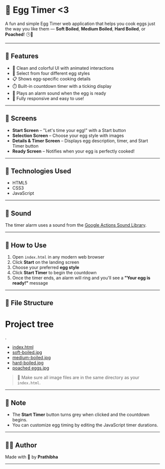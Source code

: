 # 🥚 Egg Timer <3

A fun and simple Egg Timer web application that helps you cook eggs just the way you like them — **Soft Boiled**, **Medium Boiled**, **Hard Boiled**, or **Poached**! 🕒🍳

---

## 🚀 Features

- 🎨 Clean and colorful UI with animated interactions  
- 🥚 Select from four different egg styles  
- 📋 Shows egg-specific cooking details  
- ⏱️ Built-in countdown timer with a ticking display  
- 🔔 Plays an alarm sound when the egg is ready  
- 📱 Fully responsive and easy to use!  

---

## 📸 Screens

- **Start Screen** – "Let's time your egg!" with a Start button  
- **Selection Screen** – Choose your egg style with images  
- **Details & Timer Screen** – Displays egg description, timer, and Start Timer button  
- **Ready Screen** – Notifies when your egg is perfectly cooked!  

---

## 🧠 Technologies Used

- HTML5  
- CSS3  
- JavaScript  

---

## 🎵 Sound

The timer alarm uses a sound from the [Google Actions Sound Library](https://developers.google.com/assistant/tools/sound-library).

---

## 📝 How to Use

1. Open `index.html` in any modern web browser  
2. Click **Start** on the landing screen  
3. Choose your preferred **egg style**  
4. Click **Start Timer** to begin the countdown  
5. Once the timer ends, an alarm will ring and you'll see a **"Your egg is ready!"** message  

---

## 📂 File Structure

# Project tree

.
 * [index.html](./index.html)
 * [soft-boiled.jpg](./soft-boiled.jpg)
 * [medium-boiled.jpg](./medium-boiled.jpg)
 * [hard-boiled.jpg](./hard-boiled.jpg)
 * [poached eggs.jpg](./poached%20eggs.jpg)



> 📌 Make sure all image files are in the same directory as your `index.html`.

---

## 📌 Note

- The **Start Timer** button turns grey when clicked and the countdown begins.  
- You can customize egg timing by editing the JavaScript timer durations.

---

## 🧑‍💻 Author

Made with 💛 by **Prathibha**

---
